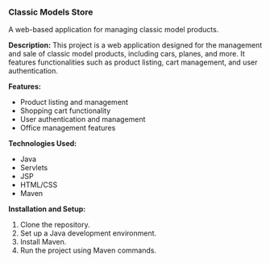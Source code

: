 
### Classic Models Store
A web-based application for managing classic model products.

**Description:**
This project is a web application designed for the management and sale of classic model products, including cars, planes, and more. It features functionalities such as product listing, cart management, and user authentication.

**Features:**
- Product listing and management
- Shopping cart functionality
- User authentication and management
- Office management features

**Technologies Used:**
- Java
- Servlets
- JSP
- HTML/CSS
- Maven

**Installation and Setup:**
1. Clone the repository.
2. Set up a Java development environment.
3. Install Maven.
4. Run the project using Maven commands.
